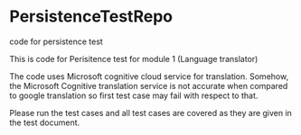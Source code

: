 # PersistenceTestRepo
code for persistence test


This is code for Perisitence test for module 1 (Language translator)

The code uses Microsoft cognitive cloud service for translation. Somehow, the Microsoft Cognitive translation service is not accurate when compared to google translation so first test case 
may fail with respect to that.

Please run the test cases and all test cases are covered as they are given in the test document.